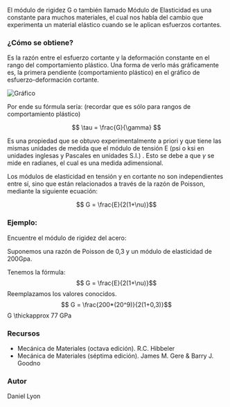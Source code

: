El módulo de rigidez G o también llamado Módulo de Elasticidad es una constante para muchos materiales, el cual nos habla  del cambio que experimenta un material elástico cuando se le aplican esfuerzos cortantes. 

### ¿Cómo se obtiene?
Es la razón entre el esfuerzo cortante y la deformación constante en el rango del comportamiento plástico. 
Una forma de verlo más gráficamente es, la primera pendiente (comportamiento plástico) en el gráfico de esfuerzo-deformación cortante. 

![Gráfico](./images/grafico_esfuerzo_deformacion_cortante.png)

Por ende su fórmula sería: (recordar que es sólo para rangos de comportamiento plástico) 

$$ \tau = \frac{G}{\gamma} $$

Es una propiedad que se obtuvo experimentalmente a priori y que tiene las mismas unidades de medida que el módulo de tensión E (psi o ksi en unidades inglesas y Pascales en unidades S.I.) . Esto se debe a que $\gamma$ se mide en radianes, el cual es una medida adimensional. 


Los módulos de elasticidad en tensión y en cortante no son independientes entre sí, sino que están relacionados a través de la razón de Poisson, mediante la siguiente ecuación: 

$$ G = \frac{E}{2(1+\nu)}$$

### Ejemplo: 

Encuentre el módulo de rigidez del acero: 

Suponemos una razón de Poisson de 0,3 y un módulo de elasticidad de 200Gpa. 

Tenemos la fórmula: 
$$ G = \frac{E}{2(1+\nu)}$$
Reemplazamos los valores conocidos. 
$$ G = \frac{200*(20^9)}{2(1+0,3)}$$
G \thickapprox 77 GPa

### Recursos
* Mecánica de Materiales (octava edición). R.C. Hibbeler
* Mecánica de Materiales (séptima edición). James M. Gere & Barry J. Goodno

### Autor
Daniel Lyon
